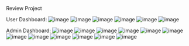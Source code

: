 Review Project


User Dashboard:
![image](https://github.com/tinhnthps30150/Mticket_Project/assets/131176035/31571b3c-c1ed-4c25-89cc-8949b75c2824)
![image](https://github.com/tinhnthps30150/Mticket_Project/assets/131176035/25f131ed-84aa-4492-a3bd-72b78f12415d)
![image](https://github.com/tinhnthps30150/Mticket_Project/assets/131176035/999060ae-6e99-4982-97b2-9e28acbe029d)
![image](https://github.com/tinhnthps30150/Mticket_Project/assets/131176035/9e0a3d64-cb75-45c0-a0c1-b4dbd0cf50cf)
![image](https://github.com/tinhnthps30150/Mticket_Project/assets/131176035/7bd55976-f7c9-4fc1-a63c-8e66bd2502d2)
![image](https://github.com/tinhnthps30150/Mticket_Project/assets/131176035/2a797554-4cec-40b5-be50-635ac27b75ae)

Admin Dashboard:
![image](https://github.com/tinhnthps30150/Mticket_Project/assets/131176035/a8230c7d-2b35-40c2-bc1b-799a1edea03b)
![image](https://github.com/tinhnthps30150/Mticket_Project/assets/131176035/1350127c-4ea4-4a45-a39e-50bf075385bc)
![image](https://github.com/tinhnthps30150/Mticket_Project/assets/131176035/76362305-bd12-4327-bf19-2c3ec54ceba2)
![image](https://github.com/tinhnthps30150/Mticket_Project/assets/131176035/c3796659-a766-4422-933f-3da120a2b445)
![image](https://github.com/tinhnthps30150/Mticket_Project/assets/131176035/42dd1bc2-68ef-4cab-8a75-68f9d292e339)
![image](https://github.com/tinhnthps30150/Mticket_Project/assets/131176035/5b68e540-c6ec-4662-86b5-26397422396b)
![image](https://github.com/tinhnthps30150/Mticket_Project/assets/131176035/490b2581-eaba-4dd1-9168-343da4c6ab3f)
![image](https://github.com/tinhnthps30150/Mticket_Project/assets/131176035/64355a9b-d4fa-4dd4-914b-b0d70357b7b5)
![image](https://github.com/tinhnthps30150/Mticket_Project/assets/131176035/492a4246-2fab-46a4-8d68-5e201dff88fe)
![image](https://github.com/tinhnthps30150/Mticket_Project/assets/131176035/5685f9f9-b556-4ad4-9fcc-4e5b8733eaf8)
![image](https://github.com/tinhnthps30150/Mticket_Project/assets/131176035/867390a3-7af9-4d7e-bbbd-d362e92b6dbb)
![image](https://github.com/tinhnthps30150/Mticket_Project/assets/131176035/0447763c-2b6c-45f2-9d3e-b5f49dc55228)

















